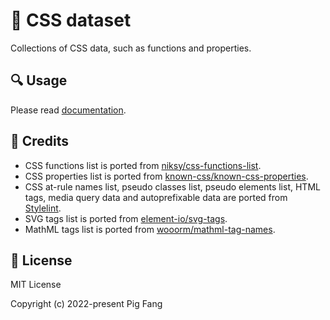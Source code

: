 # 📖 CSS dataset

Collections of CSS data, such as functions and properties.

## 🔍 Usage

Please read [documentation](https://docs.rs/css_dataset/).

## 🙏 Credits

-   CSS functions list is ported from [niksy/css-functions-list](https://github.com/niksy/css-functions-list).
-   CSS properties list is ported from [known-css/known-css-properties](https://github.com/known-css/known-css-properties).
-   CSS at-rule names list, pseudo classes list, pseudo elements list, HTML tags, media query data and autoprefixable data are ported from [Stylelint](https://github.com/stylelint/stylelint/blob/main/lib/reference/keywordSets.js).
-   SVG tags list is ported from [element-io/svg-tags](https://github.com/element-io/svg-tags).
-   MathML tags list is ported from [wooorm/mathml-tag-names](https://github.com/wooorm/mathml-tag-names).

## 📜 License

MIT License

Copyright (c) 2022-present Pig Fang
